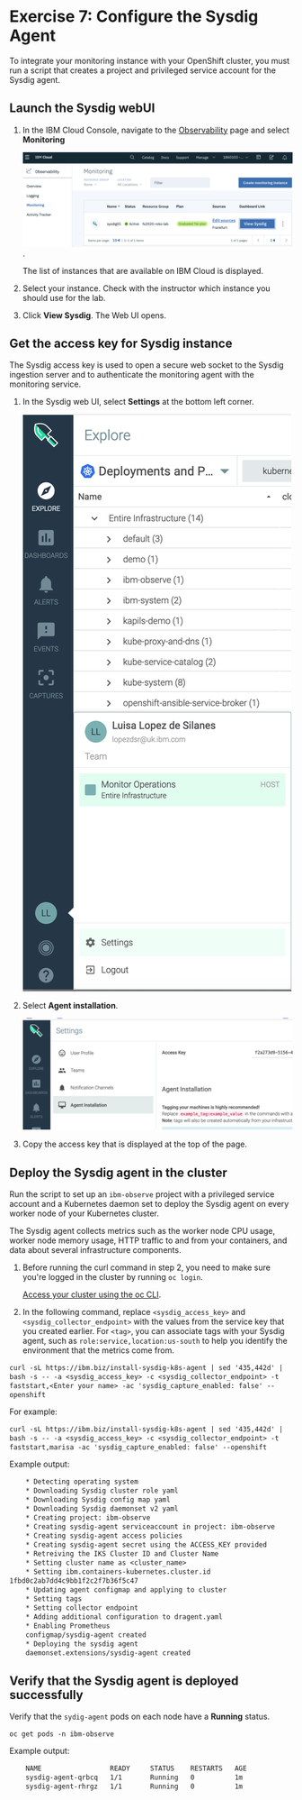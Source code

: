 # Exercise 7: Configure the Sysdig Agent

To integrate your monitoring instance with your OpenShift cluster, you must run a script that creates a project and privileged service account for the Sysdig agent.

## Launch the Sysdig webUI

1. In the IBM Cloud Console, navigate to the [Observability](https://cloud.ibm.com/observe/monitoring) page and select **Monitoring**

    ![](../assets/icp-monitoring.png).

    The list of instances that are available on IBM Cloud is displayed.

2. Select your instance. Check with the instructor which instance  you should use for the lab.

3. Click **View Sysdig**. The Web UI opens.

## Get the access key for Sysdig instance

The Sysdig access key is used to open a secure web socket to the Sysdig ingestion server and to authenticate the monitoring agent with the monitoring service.

1. In the Sysdig web UI, select **Settings** at the bottom left corner.

    ![](../assets/settings.png)

2. Select **Agent installation**.

    ![](../assets/agent.png)

3. Copy the access key that is displayed at the top of the page.


## Deploy the Sysdig agent in the cluster

Run the script to set up an `ibm-observe` project with a privileged service account and a Kubernetes daemon set to deploy the Sysdig agent on every worker node of your Kubernetes cluster.

The Sysdig agent collects metrics such as the worker node CPU usage, worker node memory usage, HTTP traffic to and from your containers, and data about several infrastructure components.

1. Before running the curl command in step 2, you need to make sure you're logged in the cluster by running `oc login`.

    [Access your cluster using the oc CLI](../getting-started/setup_cli.md#access-the-openShift-web-console).


1. In the following command, replace `<sysdig_access_key>` and `<sysdig_collector_endpoint>` with the values from the service key that you created earlier. For `<tag>`, you can associate tags with your Sysdig agent, such as `role:service,location:us-south` to help you identify the environment that the metrics come from.

```text
curl -sL https://ibm.biz/install-sysdig-k8s-agent | sed '435,442d' | bash -s -- -a <sysdig_access_key> -c <sysdig_collector_endpoint> -t faststart,<Enter your name> -ac 'sysdig_capture_enabled: false' --openshift
```

For example:

```text
curl -sL https://ibm.biz/install-sysdig-k8s-agent | sed '435,442d' | bash -s -- -a <sysdig_access_key> -c <sysdig_collector_endpoint> -t faststart,marisa -ac 'sysdig_capture_enabled: false' --openshift
```

Example output:

```text
    * Detecting operating system
    * Downloading Sysdig cluster role yaml
    * Downloading Sysdig config map yaml
    * Downloading Sysdig daemonset v2 yaml
    * Creating project: ibm-observe
    * Creating sysdig-agent serviceaccount in project: ibm-observe
    * Creating sysdig-agent access policies
    * Creating sysdig-agent secret using the ACCESS_KEY provided
    * Retreiving the IKS Cluster ID and Cluster Name
    * Setting cluster name as <cluster_name>
    * Setting ibm.containers-kubernetes.cluster.id 1fbd0c2ab7dd4c9bb1f2c2f7b36f5c47
    * Updating agent configmap and applying to cluster
    * Setting tags
    * Setting collector endpoint
    * Adding additional configuration to dragent.yaml
    * Enabling Prometheus
    configmap/sysdig-agent created
    * Deploying the sysdig agent
    daemonset.extensions/sysdig-agent created
```

## Verify that the Sysdig agent is deployed successfully

Verify that the `sydig-agent` pods on each node have a **Running** status.

```text
oc get pods -n ibm-observe
```

Example output:

```text
    NAME                 READY     STATUS    RESTARTS   AGE
    sysdig-agent-qrbcq   1/1       Running   0          1m
    sysdig-agent-rhrgz   1/1       Running   0          1m
```


